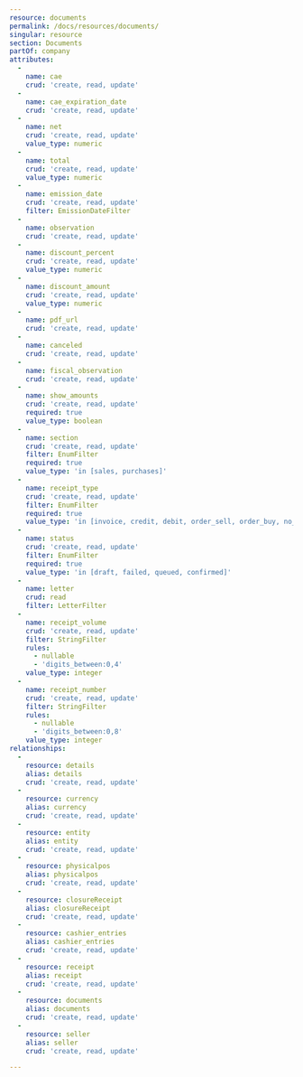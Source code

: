 ```yaml
---
resource: documents
permalink: /docs/resources/documents/
singular: resource
section: Documents
partOf: company
attributes:
  -
    name: cae
    crud: 'create, read, update'
  -
    name: cae_expiration_date
    crud: 'create, read, update'
  -
    name: net
    crud: 'create, read, update'
    value_type: numeric
  -
    name: total
    crud: 'create, read, update'
    value_type: numeric
  -
    name: emission_date
    crud: 'create, read, update'
    filter: EmissionDateFilter
  -
    name: observation
    crud: 'create, read, update'
  -
    name: discount_percent
    crud: 'create, read, update'
    value_type: numeric
  -
    name: discount_amount
    crud: 'create, read, update'
    value_type: numeric
  -
    name: pdf_url
    crud: 'create, read, update'
  -
    name: canceled
    crud: 'create, read, update'
  -
    name: fiscal_observation
    crud: 'create, read, update'
  -
    name: show_amounts
    crud: 'create, read, update'
    required: true
    value_type: boolean
  -
    name: section
    crud: 'create, read, update'
    filter: EnumFilter
    required: true
    value_type: 'in [sales, purchases]'
  -
    name: receipt_type
    crud: 'create, read, update'
    filter: EnumFilter
    required: true
    value_type: 'in [invoice, credit, debit, order_sell, order_buy, no_fiscal, quotation, zeta]'
  -
    name: status
    crud: 'create, read, update'
    filter: EnumFilter
    required: true
    value_type: 'in [draft, failed, queued, confirmed]'
  -
    name: letter
    crud: read
    filter: LetterFilter
  -
    name: receipt_volume
    crud: 'create, read, update'
    filter: StringFilter
    rules:
      - nullable
      - 'digits_between:0,4'
    value_type: integer
  -
    name: receipt_number
    crud: 'create, read, update'
    filter: StringFilter
    rules:
      - nullable
      - 'digits_between:0,8'
    value_type: integer
relationships:
  -
    resource: details
    alias: details
    crud: 'create, read, update'
  -
    resource: currency
    alias: currency
    crud: 'create, read, update'
  -
    resource: entity
    alias: entity
    crud: 'create, read, update'
  -
    resource: physicalpos
    alias: physicalpos
    crud: 'create, read, update'
  -
    resource: closureReceipt
    alias: closureReceipt
    crud: 'create, read, update'
  -
    resource: cashier_entries
    alias: cashier_entries
    crud: 'create, read, update'
  -
    resource: receipt
    alias: receipt
    crud: 'create, read, update'
  -
    resource: documents
    alias: documents
    crud: 'create, read, update'
  -
    resource: seller
    alias: seller
    crud: 'create, read, update'

---
```

